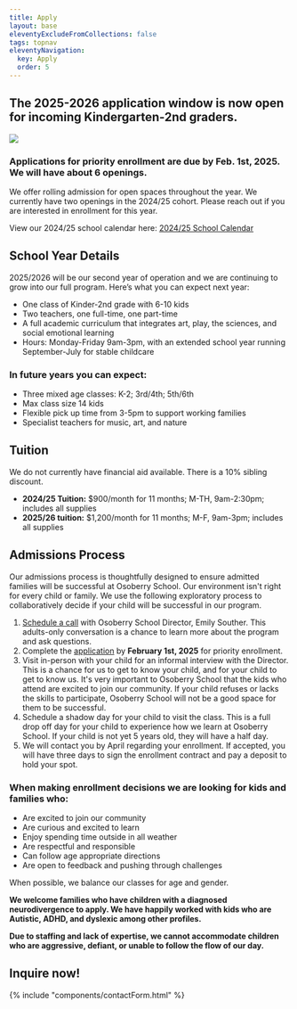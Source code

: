 ```yaml
---
title: Apply
layout: base
eleventyExcludeFromCollections: false
tags: topnav
eleventyNavigation:
  key: Apply
  order: 5
---
```

## The 2025-2026 application window is now open for incoming Kindergarten-2nd graders.

![](/assets/uploads/untitled-design-29-.png)

### Applications for priority enrollment are due by Feb. 1st, 2025. We will have about 6 openings.

We offer rolling admission for open spaces throughout the year. We currently have two openings in the 2024/25 cohort. Please reach out if you are interested in enrollment for this year.

View our 2024/25 school calendar here: [2024/25 School Calendar](<>)

## School Year Details

2025/2026 will be our second year of operation and we are continuing to grow into our full program. Here’s what you can expect next year:

* One class of Kinder-2nd grade with 6-10 kids
* Two teachers, one full-time, one part-time
* A full academic curriculum that integrates art, play, the sciences, and social emotional learning
* Hours: Monday-Friday 9am-3pm, with an extended school year running September-July for stable childcare[](https://drive.google.com/file/d/1e5TnkgaQXAiuSo9aCAyUcKmbgB2-nRxs/view?usp=sharing)[](https://drive.google.com/file/d/1e5TnkgaQXAiuSo9aCAyUcKmbgB2-nRxs/view?usp=sharing)

### In future years you can expect:

* Three mixed age classes: K-2; 3rd/4th; 5th/6th
* Max class size 14 kids
* Flexible pick up time from 3-5pm to support working families
* Specialist teachers for music, art, and nature

## Tuition

We do not currently have financial aid available. There is a 10% sibling discount.

* **2024/25 Tuition:** $900/month for 11 months; M-TH, 9am-2:30pm; includes all supplies
* **2025/26 tuition:** $1,200/month for 11 months; M-F, 9am-3pm; includes all supplies

## Admissions Process

Our admissions process is thoughtfully designed to ensure admitted families will be successful at Osoberry School. Our environment isn't right for every child or family. We use the following exploratory process to collaboratively decide if your child will be successful in our program.

1. [Schedule a call](https://calendly.com/emily-u8ex/osoberry-school-info-session) with Osoberry School Director, Emily Souther. This adults-only conversation is a chance to learn more about the program and ask questions.
2. Complete the [application](https://docs.google.com/forms/d/1z6vYODLf0fMiU4QmmeVS1j7qAEgL7W4NZ8mBZ_2A-84/edit) by **February 1st, 2025** for priority enrollment.
3. Visit in-person with your child for an informal interview with the Director. This is a chance for us to get to know your child, and for your child to get to know us. It's very important to Osoberry School that the kids who attend are excited to join our community. If your child refuses or lacks the skills to participate, Osoberry School will not be a good space for them to be successful.
4. Schedule a shadow day for your child to visit the class. This is a full drop off day for your child to experience how we learn at Osoberry School. If your child is not yet 5 years old, they will have a half day.
5. We will contact you by April regarding your enrollment. If accepted, you will have three days to sign the enrollment contract and pay a deposit to hold your spot.

### When making enrollment decisions we are looking for kids and families who:

* Are excited to join our community
* Are curious and excited to learn
* Enjoy spending time outside in all weather
* Are respectful and responsible
* Can follow age appropriate directions
* Are open to feedback and pushing through challenges

When possible, we balance our classes for age and gender.

**We welcome families who have children with a diagnosed neurodivergence to apply. We have happily worked with kids who are Autistic, ADHD, and dyslexic among other profiles.**

**Due to staffing and lack of expertise, we cannot accommodate children who are aggressive, defiant, or unable to follow the flow of our day.**

## Inquire now!

{% include "components/contactForm.html" %}

